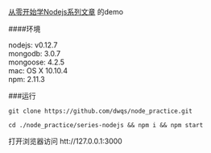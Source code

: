 [从零开始学Nodejs系列文章](http://blog.fens.me/series-nodejs/) 的demo

####环境

nodejs: v0.12.7 <br/>
mongodb: 3.0.7 <br/>
mongoose: 4.2.5 <br/>
mac: OS X 10.10.4 <br/>
npm: 2.11.3 <br />

###运行
```
git clone https://github.com/dwqs/node_practice.git

cd ./node_practice/series-nodejs && npm i && npm start
```
打开浏览器访问 htt://127.0.0.1:3000
